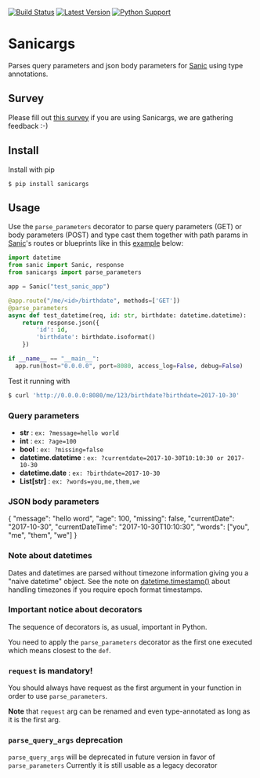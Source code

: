 [![Build Status](https://travis-ci.org/trustpilot/python-sanicargs.svg?branch=master)](https://travis-ci.org/trustpilot/python-sanicargs) [![Latest Version](https://img.shields.io/pypi/v/sanicargs.svg)](https://pypi.python.org/pypi/sanicargs) [![Python Support](https://img.shields.io/pypi/pyversions/sanicargs.svg)](https://pypi.python.org/pypi/sanicargs)

# Sanicargs
Parses query parameters and json body parameters for [Sanic](https://github.com/channelcat/sanic) using type annotations.

## Survey
Please fill out [this survey](https://docs.google.com/forms/d/e/1FAIpQLSdNLvB7NEJQhUyVdaZpBAgS0f1k9OywZp8xDqhaNY0rl-unZA/viewform?usp=sf_link) if you are using Sanicargs, we are gathering feedback :-)

## Install
Install with pip
```
$ pip install sanicargs
```

## Usage

Use the `parse_parameters` decorator to parse query parameters (GET) or body parameters (POST) and type cast them together with path params in [Sanic](https://github.com/channelcat/sanic)'s routes or blueprints like in this [example](https://github.com/trustpilot/python-sanicargs/tree/master/examples/simple.py) below:

```python
import datetime
from sanic import Sanic, response
from sanicargs import parse_parameters

app = Sanic("test_sanic_app")

@app.route("/me/<id>/birthdate", methods=['GET'])
@parse_parameters
async def test_datetime(req, id: str, birthdate: datetime.datetime):
    return response.json({
        'id': id, 
        'birthdate': birthdate.isoformat()
    })

if __name__ == "__main__":
  app.run(host="0.0.0.0", port=8080, access_log=False, debug=False)
```

Test it running with 
```bash
$ curl 'http://0.0.0.0:8080/me/123/birthdate?birthdate=2017-10-30'
```

### Query parameters

* **str** : `ex: ?message=hello world`
* **int** : `ex: ?age=100`
* **bool** : `ex: ?missing=false`
* **datetime.datetime** : `ex: ?currentdate=2017-10-30T10:10:30 or 2017-10-30`
* **datetime.date** : `ex: ?birthdate=2017-10-30`
* **List[str]** : `ex: ?words=you,me,them,we`

### JSON body parameters

{
  "message": "hello word",
  "age": 100,
  "missing": false,
  "currentDate": "2017-10-30",
  "currentDateTime": "2017-10-30T10:10:30",
  "words": ["you", "me", "them", "we"]
}

### Note about datetimes

Dates and datetimes are parsed without timezone information giving you a "naive datetime" object. See the note on [datetime.timestamp()](https://docs.python.org/3/library/datetime.html#datetime.datetime.timestamp) about handling timezones if you require epoch format timestamps.

### Important notice about decorators

The sequence of decorators is, as usual, important in Python.

You need to apply the `parse_parameters` decorator as the first one executed which means closest to the `def`.

### `request` is mandatory!

You should always have request as the first argument in your function in order to use `parse_parameters`.

**Note** that `request` arg can be renamed and even type-annotated as long as it is the first arg.

### `parse_query_args` deprecation

`parse_query_args` will be deprecated in future version in favor of `parse_parameters`
Currently it is still usable as a legacy decorator
